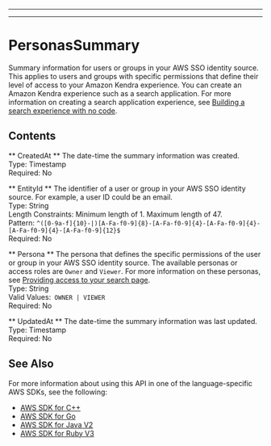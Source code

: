 --------

--------

# PersonasSummary<a name="API_PersonasSummary"></a>

Summary information for users or groups in your AWS SSO identity source\. This applies to users and groups with specific permissions that define their level of access to your Amazon Kendra experience\. You can create an Amazon Kendra experience such as a search application\. For more information on creating a search application experience, see [Building a search experience with no code](https://docs.aws.amazon.com/kendra/latest/dg/deploying-search-experience-no-code.html)\.

## Contents<a name="API_PersonasSummary_Contents"></a>

 ** CreatedAt **   <a name="Kendra-Type-PersonasSummary-CreatedAt"></a>
The date\-time the summary information was created\.  
Type: Timestamp  
Required: No

 ** EntityId **   <a name="Kendra-Type-PersonasSummary-EntityId"></a>
The identifier of a user or group in your AWS SSO identity source\. For example, a user ID could be an email\.  
Type: String  
Length Constraints: Minimum length of 1\. Maximum length of 47\.  
Pattern: `^([0-9a-f]{10}-|)[A-Fa-f0-9]{8}-[A-Fa-f0-9]{4}-[A-Fa-f0-9]{4}-[A-Fa-f0-9]{4}-[A-Fa-f0-9]{12}$`   
Required: No

 ** Persona **   <a name="Kendra-Type-PersonasSummary-Persona"></a>
The persona that defines the specific permissions of the user or group in your AWS SSO identity source\. The available personas or access roles are `Owner` and `Viewer`\. For more information on these personas, see [Providing access to your search page](https://docs.aws.amazon.com/kendra/latest/dg/deploying-search-experience-no-code.html#access-search-experience)\.  
Type: String  
Valid Values:` OWNER | VIEWER`   
Required: No

 ** UpdatedAt **   <a name="Kendra-Type-PersonasSummary-UpdatedAt"></a>
The date\-time the summary information was last updated\.  
Type: Timestamp  
Required: No

## See Also<a name="API_PersonasSummary_SeeAlso"></a>

For more information about using this API in one of the language\-specific AWS SDKs, see the following:
+  [ AWS SDK for C\+\+](https://docs.aws.amazon.com/goto/SdkForCpp/kendra-2019-02-03/PersonasSummary) 
+  [ AWS SDK for Go](https://docs.aws.amazon.com/goto/SdkForGoV1/kendra-2019-02-03/PersonasSummary) 
+  [ AWS SDK for Java V2](https://docs.aws.amazon.com/goto/SdkForJavaV2/kendra-2019-02-03/PersonasSummary) 
+  [ AWS SDK for Ruby V3](https://docs.aws.amazon.com/goto/SdkForRubyV3/kendra-2019-02-03/PersonasSummary) 